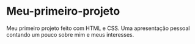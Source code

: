 # Meu-primeiro-projeto
Meu primeiro projeto feito com HTML e CSS.
Uma apresentação pessoal contando um pouco sobre mim e meus interesses.
